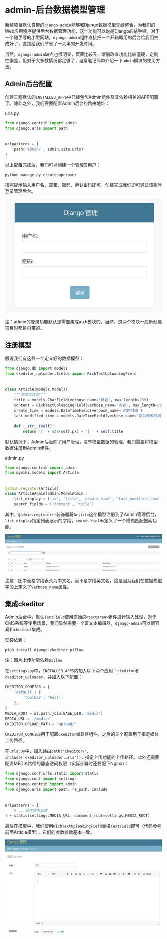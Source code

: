 # admin-后台数据模型管理

新建项目默认自带的`django-admin`能够和Django数据模型无缝整合，为我们的Web应用程序提供后台数据管理功能，这个功能可以说是Django的杀手锏。对于一个随手写的小型网站，`django-admin`组件直接把一个开箱即用的后台给我们生成好了，直接给我们节省了一大半的开发时间。

当然，`django-admin`缺点也很明显，页面比较丑，增删改查功能比较僵硬，定制性很差，但对于大多数情况都足够了，这篇笔记简单介绍一下`admin`模块的使用方法。

## Admin后台配置

创建工程默认的`INSTALLED_APPS`中已经包含Admin组件及其依赖相关的APP配置了。除此之外，我们需要配置Admin后台的路由地址：

urls.py
```python
from django.contrib import admin
from django.urls import path


urlpatterns = [
    path('admin/', admin.site.urls),
]
```

以上配置完成后，我们可以创建一个管理员用户：
```
python manage.py createsuperuser
```

按照提示输入用户名、邮箱、密码、确认密码即可，创建完成我们即可通过该账号登录管理后台。

![](res/1.png)

注：admin的登录功能默认是需要集成auth模块的，当然，这两个模块一般新创建项目时都是自带的。

## 注册模型

假设我们有这样一个定义好的数据模型：
```python
from django.db import models
from ckeditor_uploader.fields import RichTextUploadingField


class Article(models.Model):
    """文章实体类"""
    title = models.CharField(verbose_name='标题', max_length=255)
    content = RichTextUploadingField(verbose_name='内容', max_length=65535, null=True, blank=True)
    create_time = models.DateTimeField(verbose_name='创建时间')
    last_modified_time = models.DateTimeField(verbose_name='最后修改时间')

    def __str__(self):
        return '[' + str(self.pk) + '] ' + self.title
```

默认情况下，Admin后台除了用户管理，没有模型数据的管理，我们需要将模型数据注册到Admin组件。

admin.py
```python
from django.contrib import admin
from mywiki.models import Article


@admin.register(Article)
class ArticleAdmin(admin.ModelAdmin):
    list_display = ('id', 'title', 'create_time', 'last_modified_time')
    search_fields = ('content', 'title')
```

其中，`@admin.register()`装饰器将`Article`这个模型注册到了Admin管理后台，`list_display`指定列表展示的字段，`search_fields`定义了一个模糊匹配搜索功能。

![](res/2.png)

注意：图中表格字段表头为中文名，而不是字段英文名，这是因为我们在数据模型字段上定义了`verbose_name`属性。

## 集成ckeditor

Admin后台中，默认`TextField`使用原始的`<textarea>`组件进行输入处理，对于CMS系统等使用场景，我们显然需要一个富文本编辑器，`django-admin`可以很容易和`ckeditor`集成。

安装依赖：
```
pip3 install django-ckeditor pillow
```

注：图片上传功能依赖`pillow`

在`settings.py`中，`INSTALLED_APPS`内加入以下两个应用：`ckeditor`和`ckeditor_uploader`，并加入以下配置：
```python
CKEDITOR_CONFIGS = {
    'default': {
        'toolbar': 'Full',
    },
}
MEDIA_ROOT = os.path.join(BASE_DIR, 'media')
MEDIA_URL = '/media/'
CKEDITOR_UPLOAD_PATH = 'upload/'
```

`CKEDITOR_CONFIGS`用于配置`ckeditor`编辑器组件，之后的三个配置用于指定媒体上传路径。

在`urls.py`中，加入路由`path('ckeditor/', include('ckeditor_uploader.urls'))`，指定上传功能的上传路径。此外还需要配置MEDIA路径的静态访问权限（实际部署时还要配下Nginx）：

```python
from django.conf.urls.static import static
from django.conf import settings
from django.contrib import admin
from django.urls import path, re_path, include


urlpatterns = [
    # ...其它路由配置
] + static(settings.MEDIA_URL, document_root=settings.MEDIA_ROOT)
```

最后在模型中，我们使用`RichTextUploadingField`替换`TextField`即可（代码参考前面Article模型），它们的参数参数基本一致。

![](res/3.png)
